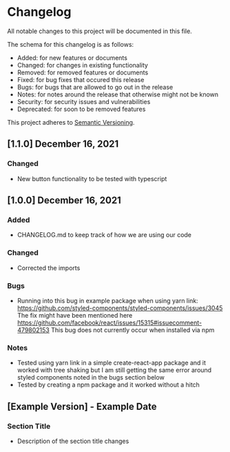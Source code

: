 # Changelog

All notable changes to this project will be documented in this file.

The schema for this changelog is as follows:

-   Added: for new features or documents
-   Changed: for changes in existing functionality
-   Removed: for removed features or documents
-   Fixed: for bug fixes that occured this release
-   Bugs: for bugs that are allowed to go out in the release
-   Notes: for notes around the release that otherwise might not be known
-   Security: for security issues and vulnerabilities
-   Deprecated: for soon to be removed features

This project adheres to [Semantic Versioning](https://semver.org/spec/v2.0.0.html).

## [1.1.0] December 16, 2021

### Changed

-   New button functionality to be tested with typescript

## [1.0.0] December 16, 2021

### Added

-   CHANGELOG.md to keep track of how we are using our code

### Changed

-   Corrected the imports

### Bugs

-   Running into this bug in example package when using yarn link: https://github.com/styled-components/styled-components/issues/3045 The fix might have been mentioned here https://github.com/facebook/react/issues/15315#issuecomment-479802153 This bug does not currently occur when installed via npm

### Notes

-   Tested using yarn link in a simple create-react-app package and it worked with tree shaking but I am still getting the same error around styled components noted in the bugs section below
-   Tested by creating a npm package and it worked without a hitch

## [Example Version] - Example Date

### Section Title

-   Description of the section title changes
